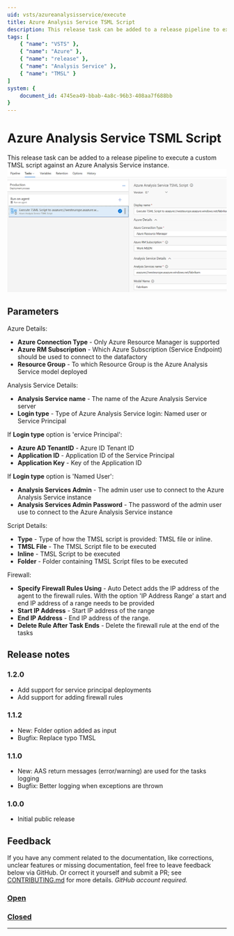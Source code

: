 ```yaml
---
uid: vsts/azureanalysisservice/execute
title: Azure Analysis Service TSML Script
description: This release task can be added to a release pipeline to execute a custom TMSL script against an Azure Analysis Service instance.
tags: [
    { "name": "VSTS" }, 
    { "name": "Azure" },
    { "name": "release" },
    { "name": "Analysis Service" },
    { "name": "TMSL" }
]
system: {
    document_id: 4745ea49-bbab-4a8c-96b3-408aa7f688bb
}
---
```

# Azure Analysis Service TSML Script

This release task can be added to a release pipeline to execute a custom TMSL script against an Azure Analysis Service instance.
![Screenshot of the TMSL Script task](images/aas-screenshot-3.png)

## Parameters

Azure Details:

- **Azure Connection Type** - Only Azure Resource Manager is supported
- **Azure RM Subscription** - Which Azure Subscription (Service Endpoint) should be used to connect to the datafactory
- **Resource Group** - To which Resource Group is the Azure Analysis Service model deployed

Analysis Service Details:

- **Analysis Service name** - The name of the Azure Analysis Service server
- **Login type** - Type of Azure Analysis Service login: Named user or Service Principal

If **Login type** option is 'ervice Principal':

- **Azure AD TenantID** - Azure ID Tenant ID
- **Application ID** - Application ID of the Service Principal
- **Application Key** - Key of the Application ID

If **Login type** option is 'Named User': 

- **Analysis Services Admin** - The admin user use to connect to the Azure Analysis Service instance
- **Analysis Services Admin Password** - The password of the admin user use to connect to the Azure Analysis Service instance

Script Details:

- **Type** - Type of how the TMSL script is provided: TMSL file or inline.
- **TMSL File** - The TMSL Script file to be executed
- **Inline** - TMSL Script to be executed
- **Folder** - Folder containing TMSL Script files to be executed

Firewall:

- **Specify Firewall Rules Using** - Auto Detect adds the IP address of the agent to the firewall rules. With the option 'IP Address Range' a start and end IP address of a range needs to be provided
- **Start IP Address** - Start IP address of the range
- **End IP Address** - End IP address of the range.
- **Delete Rule After Task Ends** - Delete the firewall rule at the end of the tasks

## Release notes

### 1.2.0

- Add support for service principal deployments
- Add support for adding firewall rules

### 1.1.2

- New: Folder option added as input
- Bugfix: Replace typo TMSL

### 1.1.0

- New: AAS return messages (error/warning) are used for the tasks logging
- Bugfix: Better logging when exceptions are thrown

### 1.0.0

- Initial public release

## Feedback

If you have any comment related to the documentation, like corrections, unclear features or missing documentation, feel free to leave feedback below via GitHub. Or correct it yourself and submit a PR; see [CONTRIBUTING.md](https://github.com/liprec/azurebi-docs/blob/master/.github/CONTRIBUTING.md) for more details.
*GitHub account required.*

### [**Open**](#tab/docs-open)

### [**Closed**](#tab/docs-closed)

***
